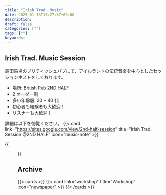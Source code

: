 ```yaml
---
title: "Irish Trad. Music"
date: 2025-01-13T13:27:37+09:00
description:
draft: false
categories: [""]
tags: [""]
keywords:
---
```


<!--more-->

## Irish Trad. Music Session

高田馬場のブリティッシュパブにて、アイルランドの伝統音楽を中心としたセッションホストをしております。

- 場所: [British Pub 2ND HALF](https://goo.gl/maps/27XqF8UKWmkXboDN9)
- 2 オーダー制
- 多い年齢層: 20 ~ 40 代
- 初心者も経験者も大歓迎！
- リスナーも大歓迎！

詳細は以下を御覧ください。
{{< card link="https://sites.google.com/view/2nd-half-session" title="Irish Trad. Session @2ND HALF" icon="music-note" >}}

{{<figure src="/images/2nd_half_session.jpg" title="2ND HALFでのセッション" alt="パブでのセッションの写真" width="400">}}

## Archive

{{< cards >}}
{{< card link="workshop" title="Workshop" icon="newspaper" >}}
{{< /cards >}}
